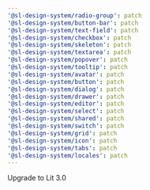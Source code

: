```yaml
---
'@sl-design-system/radio-group': patch
'@sl-design-system/button-bar': patch
'@sl-design-system/text-field': patch
'@sl-design-system/checkbox': patch
'@sl-design-system/skeleton': patch
'@sl-design-system/textarea': patch
'@sl-design-system/popover': patch
'@sl-design-system/tooltip': patch
'@sl-design-system/avatar': patch
'@sl-design-system/button': patch
'@sl-design-system/dialog': patch
'@sl-design-system/drawer': patch
'@sl-design-system/editor': patch
'@sl-design-system/select': patch
'@sl-design-system/shared': patch
'@sl-design-system/switch': patch
'@sl-design-system/grid': patch
'@sl-design-system/icon': patch
'@sl-design-system/tabs': patch
'@sl-design-system/locales': patch
---
```


Upgrade to Lit 3.0
